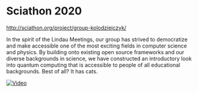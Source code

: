 # Sciathon 2020
http://sciathon.org/project/group-kolodziejczyk/

In the spirit of the Lindau Meetings, our group has strived to democratize and make accessible one of the most exciting fields in computer science and physics. By building onto existing open source frameworks and our diverse backgrounds in science, we have constructed an introductory look into quantum computing that is accessible to people of all educational backgrounds. Best of all? It has cats.

[![Video](https://i.ytimg.com/vi/rGE15aMkBEs/hqdefault.jpg)](https://www.youtube.com/watch?v=rGE15aMkBEs)


